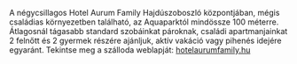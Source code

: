 A négycsillagos Hotel Aurum Family Hajdúszoboszló központjában, mégis családias környezetben található, az Aquaparktól mindössze 100 méterre. Átlagosnál tágasabb standard szobáinkat pároknak, családi apartmanjainkat 2 felnőtt és 2 gyermek részére ajánljuk, aktív vakáció vagy pihenés idejére egyaránt.
Tekintse meg a szálloda weblapját: [hotelaurumfamily.hu](https://hotelaurumfamily.hu/)
